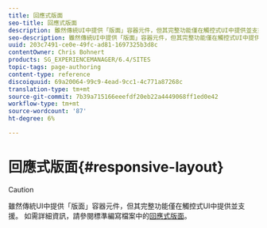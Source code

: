 ```yaml
---
title: 回應式版面
seo-title: 回應式版面
description: 雖然傳統UI中提供「版面」容器元件，但其完整功能僅在觸控式UI中提供並支援。
seo-description: 雖然傳統UI中提供「版面」容器元件，但其完整功能僅在觸控式UI中提供並支援。
uuid: 203c7491-ce0e-49fc-ad81-1697325b3d8c
contentOwner: Chris Bohnert
products: SG_EXPERIENCEMANAGER/6.4/SITES
topic-tags: page-authoring
content-type: reference
discoiquuid: 69a20064-99c9-4ead-9cc1-4c771a87268c
translation-type: tm+mt
source-git-commit: 7b39a715166eeefdf20eb22a4449068ff1ed0e42
workflow-type: tm+mt
source-wordcount: '87'
ht-degree: 6%

---
```



# 回應式版面{#responsive-layout}

>[!CAUTION]
>
>雖然傳統UI中提供「版面」容器元件，但其完整功能僅在觸控式UI中提供並支援。 如需詳細資訊，請參閱標準編寫檔案中的[回應式版面](/help/sites-authoring/responsive-layout.md)。

